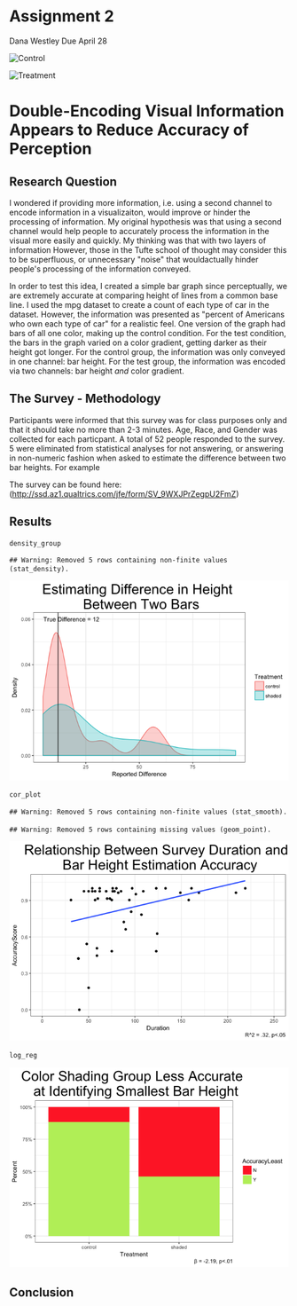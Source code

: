 Assignment 2
================
Dana Westley
Due April 28

![Control](~/Desktop/ScreenShot1.png)

![Treatment](~/Desktop/ScreenShot2.png)

Double-Encoding Visual Information Appears to Reduce Accuracy of Perception
===========================================================================

Research Question
-----------------

I wondered if providing more information, i.e. using a second channel to encode information in a visualizaiton, would improve or hinder the processing of information. My original hypothesis was that using a second channel would help people to accurately process the information in the visual more easily and quickly. My thinking was that with two layers of information However, those in the Tufte school of thought may consider this to be superfluous, or unnecessary "noise" that wouldactually hinder people's processing of the information conveyed.

In order to test this idea, I created a simple bar graph since perceptually, we are extremely accurate at comparing height of lines from a common base line. I used the mpg dataset to create a count of each type of car in the dataset. However, the information was presented as "percent of Americans who own each type of car" for a realistic feel. One version of the graph had bars of all one color, making up the control condition. For the test condition, the bars in the graph varied on a color gradient, getting darker as their height got longer. For the control group, the information was only conveyed in one channel: bar height. For the test group, the information was encoded via two channels: bar height *and* color gradient.

The Survey - Methodology
------------------------

Participants were informed that this survey was for class purposes only and that it should take no more than 2-3 minutes. Age, Race, and Gender was collected for each particpant. A total of 52 people responded to the survey. 5 were eliminated from statistical analyses for not answering, or answering in non-numeric fashion when asked to estimate the difference between two bar heights. For example

The survey can be found here: (<http://ssd.az1.qualtrics.com/jfe/form/SV_9WXJPrZegpU2FmZ>)

Results
-------

``` r
density_group
```

    ## Warning: Removed 5 rows containing non-finite values (stat_density).

![](Assignment2_files/figure-markdown_github/unnamed-chunk-1-1.png)

``` r
cor_plot
```

    ## Warning: Removed 5 rows containing non-finite values (stat_smooth).

    ## Warning: Removed 5 rows containing missing values (geom_point).

![](Assignment2_files/figure-markdown_github/unnamed-chunk-1-2.png)

``` r
log_reg
```

![](Assignment2_files/figure-markdown_github/unnamed-chunk-1-3.png)

Conclusion
----------
